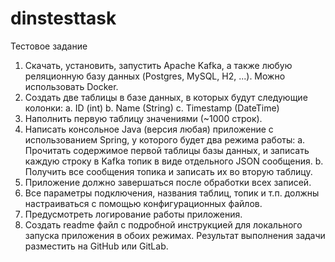 # dinstesttask
Тестовое задание
1. Скачать, установить, запустить Apache Kafka, а также любую реляционную базу
данных (Postgres, MySQL, H2, ...). Можно использовать Docker.
2. Создать две таблицы в базе данных, в которых будут следующие колонки:
a. ID (int)
b. Name (String)
c. Timestamp (DateTime)
3. Наполнить первую таблицу значениями (~1000 строк).
4. Написать консольное Java (версия любая) приложение с использованием Spring, у
которого будет два режима работы:
a. Прочитать содержимое первой таблицы базы данных, и записать каждую
строку в Kafka топик в виде отдельного JSON сообщения.
b. Получить все сообщения топика и записать их во вторую таблицу.
5. Приложение должно завершаться после обработки всех записей.
6. Все параметры подключения, названия таблиц, топик и т.п. должны настраиваться
с помощью конфигурационных файлов.
7. Предусмотреть логирование работы приложения.
8. Создать readme файл с подробной инструкцией для локального запуска
приложения в обоих режимах.
Результат выполнения задачи разместить на GitHub или GitLab.
